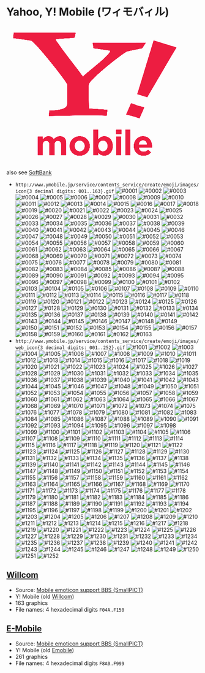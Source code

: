 # Yahoo, Y! Mobile (ワィモバィル) #

![Y! Mobile logo](../img/y-mobile_logo.png)

also see [SoftBank](../softbank/)

- `http://www.ymobile.jp/service/contents_service/create/emoji/images/icon{3 decimal digits: 001..163}.gif`
  ![#0001](http://www.ymobile.jp/service/contents_service/create/emoji/images/icon001.gif) ![#0002](http://www.ymobile.jp/service/contents_service/create/emoji/images/icon002.gif) ![#0003](http://www.ymobile.jp/service/contents_service/create/emoji/images/icon003.gif) ![#0004](http://www.ymobile.jp/service/contents_service/create/emoji/images/icon004.gif) ![#0005](http://www.ymobile.jp/service/contents_service/create/emoji/images/icon005.gif) ![#0006](http://www.ymobile.jp/service/contents_service/create/emoji/images/icon006.gif) ![#0007](http://www.ymobile.jp/service/contents_service/create/emoji/images/icon007.gif) ![#0008](http://www.ymobile.jp/service/contents_service/create/emoji/images/icon008.gif) ![#0009](http://www.ymobile.jp/service/contents_service/create/emoji/images/icon009.gif) ![#0010](http://www.ymobile.jp/service/contents_service/create/emoji/images/icon010.gif) ![#0011](http://www.ymobile.jp/service/contents_service/create/emoji/images/icon011.gif) ![#0012](http://www.ymobile.jp/service/contents_service/create/emoji/images/icon012.gif) ![#0013](http://www.ymobile.jp/service/contents_service/create/emoji/images/icon013.gif) ![#0014](http://www.ymobile.jp/service/contents_service/create/emoji/images/icon014.gif) ![#0015](http://www.ymobile.jp/service/contents_service/create/emoji/images/icon015.gif) ![#0016](http://www.ymobile.jp/service/contents_service/create/emoji/images/icon016.gif) ![#0017](http://www.ymobile.jp/service/contents_service/create/emoji/images/icon017.gif) ![#0018](http://www.ymobile.jp/service/contents_service/create/emoji/images/icon018.gif) ![#0019](http://www.ymobile.jp/service/contents_service/create/emoji/images/icon019.gif) ![#0020](http://www.ymobile.jp/service/contents_service/create/emoji/images/icon020.gif) ![#0021](http://www.ymobile.jp/service/contents_service/create/emoji/images/icon021.gif) ![#0022](http://www.ymobile.jp/service/contents_service/create/emoji/images/icon022.gif) ![#0023](http://www.ymobile.jp/service/contents_service/create/emoji/images/icon023.gif) ![#0024](http://www.ymobile.jp/service/contents_service/create/emoji/images/icon024.gif) ![#0025](http://www.ymobile.jp/service/contents_service/create/emoji/images/icon025.gif) ![#0026](http://www.ymobile.jp/service/contents_service/create/emoji/images/icon026.gif) ![#0027](http://www.ymobile.jp/service/contents_service/create/emoji/images/icon027.gif) ![#0028](http://www.ymobile.jp/service/contents_service/create/emoji/images/icon028.gif) ![#0029](http://www.ymobile.jp/service/contents_service/create/emoji/images/icon029.gif) ![#0030](http://www.ymobile.jp/service/contents_service/create/emoji/images/icon030.gif) ![#0031](http://www.ymobile.jp/service/contents_service/create/emoji/images/icon031.gif) ![#0032](http://www.ymobile.jp/service/contents_service/create/emoji/images/icon032.gif) ![#0033](http://www.ymobile.jp/service/contents_service/create/emoji/images/icon033.gif) ![#0034](http://www.ymobile.jp/service/contents_service/create/emoji/images/icon034.gif) ![#0035](http://www.ymobile.jp/service/contents_service/create/emoji/images/icon035.gif) ![#0036](http://www.ymobile.jp/service/contents_service/create/emoji/images/icon036.gif) ![#0037](http://www.ymobile.jp/service/contents_service/create/emoji/images/icon037.gif) ![#0038](http://www.ymobile.jp/service/contents_service/create/emoji/images/icon038.gif) ![#0039](http://www.ymobile.jp/service/contents_service/create/emoji/images/icon039.gif) ![#0040](http://www.ymobile.jp/service/contents_service/create/emoji/images/icon040.gif) ![#0041](http://www.ymobile.jp/service/contents_service/create/emoji/images/icon041.gif) ![#0042](http://www.ymobile.jp/service/contents_service/create/emoji/images/icon042.gif) ![#0043](http://www.ymobile.jp/service/contents_service/create/emoji/images/icon043.gif) ![#0044](http://www.ymobile.jp/service/contents_service/create/emoji/images/icon044.gif) ![#0045](http://www.ymobile.jp/service/contents_service/create/emoji/images/icon045.gif) ![#0046](http://www.ymobile.jp/service/contents_service/create/emoji/images/icon046.gif) ![#0047](http://www.ymobile.jp/service/contents_service/create/emoji/images/icon047.gif) ![#0048](http://www.ymobile.jp/service/contents_service/create/emoji/images/icon048.gif) ![#0049](http://www.ymobile.jp/service/contents_service/create/emoji/images/icon049.gif) ![#0050](http://www.ymobile.jp/service/contents_service/create/emoji/images/icon050.gif) ![#0051](http://www.ymobile.jp/service/contents_service/create/emoji/images/icon051.gif) ![#0052](http://www.ymobile.jp/service/contents_service/create/emoji/images/icon052.gif) ![#0053](http://www.ymobile.jp/service/contents_service/create/emoji/images/icon053.gif) ![#0054](http://www.ymobile.jp/service/contents_service/create/emoji/images/icon054.gif) ![#0055](http://www.ymobile.jp/service/contents_service/create/emoji/images/icon055.gif) ![#0056](http://www.ymobile.jp/service/contents_service/create/emoji/images/icon056.gif) ![#0057](http://www.ymobile.jp/service/contents_service/create/emoji/images/icon057.gif) ![#0058](http://www.ymobile.jp/service/contents_service/create/emoji/images/icon058.gif) ![#0059](http://www.ymobile.jp/service/contents_service/create/emoji/images/icon059.gif) ![#0060](http://www.ymobile.jp/service/contents_service/create/emoji/images/icon060.gif) ![#0061](http://www.ymobile.jp/service/contents_service/create/emoji/images/icon061.gif) ![#0062](http://www.ymobile.jp/service/contents_service/create/emoji/images/icon062.gif) ![#0063](http://www.ymobile.jp/service/contents_service/create/emoji/images/icon063.gif) ![#0064](http://www.ymobile.jp/service/contents_service/create/emoji/images/icon064.gif) ![#0065](http://www.ymobile.jp/service/contents_service/create/emoji/images/icon065.gif) ![#0066](http://www.ymobile.jp/service/contents_service/create/emoji/images/icon066.gif) ![#0067](http://www.ymobile.jp/service/contents_service/create/emoji/images/icon067.gif) ![#0068](http://www.ymobile.jp/service/contents_service/create/emoji/images/icon068.gif) ![#0069](http://www.ymobile.jp/service/contents_service/create/emoji/images/icon069.gif) ![#0070](http://www.ymobile.jp/service/contents_service/create/emoji/images/icon070.gif) ![#0071](http://www.ymobile.jp/service/contents_service/create/emoji/images/icon071.gif) ![#0072](http://www.ymobile.jp/service/contents_service/create/emoji/images/icon072.gif) ![#0073](http://www.ymobile.jp/service/contents_service/create/emoji/images/icon073.gif) ![#0074](http://www.ymobile.jp/service/contents_service/create/emoji/images/icon074.gif) ![#0075](http://www.ymobile.jp/service/contents_service/create/emoji/images/icon075.gif) ![#0076](http://www.ymobile.jp/service/contents_service/create/emoji/images/icon076.gif) ![#0077](http://www.ymobile.jp/service/contents_service/create/emoji/images/icon077.gif) ![#0078](http://www.ymobile.jp/service/contents_service/create/emoji/images/icon078.gif) ![#0079](http://www.ymobile.jp/service/contents_service/create/emoji/images/icon079.gif) ![#0080](http://www.ymobile.jp/service/contents_service/create/emoji/images/icon080.gif) ![#0081](http://www.ymobile.jp/service/contents_service/create/emoji/images/icon081.gif) ![#0082](http://www.ymobile.jp/service/contents_service/create/emoji/images/icon082.gif) ![#0083](http://www.ymobile.jp/service/contents_service/create/emoji/images/icon083.gif) ![#0084](http://www.ymobile.jp/service/contents_service/create/emoji/images/icon084.gif) ![#0085](http://www.ymobile.jp/service/contents_service/create/emoji/images/icon085.gif) ![#0086](http://www.ymobile.jp/service/contents_service/create/emoji/images/icon086.gif) ![#0087](http://www.ymobile.jp/service/contents_service/create/emoji/images/icon087.gif) ![#0088](http://www.ymobile.jp/service/contents_service/create/emoji/images/icon088.gif) ![#0089](http://www.ymobile.jp/service/contents_service/create/emoji/images/icon089.gif) ![#0090](http://www.ymobile.jp/service/contents_service/create/emoji/images/icon090.gif) ![#0091](http://www.ymobile.jp/service/contents_service/create/emoji/images/icon091.gif) ![#0092](http://www.ymobile.jp/service/contents_service/create/emoji/images/icon092.gif) ![#0093](http://www.ymobile.jp/service/contents_service/create/emoji/images/icon093.gif) ![#0094](http://www.ymobile.jp/service/contents_service/create/emoji/images/icon094.gif) ![#0095](http://www.ymobile.jp/service/contents_service/create/emoji/images/icon095.gif) ![#0096](http://www.ymobile.jp/service/contents_service/create/emoji/images/icon096.gif) ![#0097](http://www.ymobile.jp/service/contents_service/create/emoji/images/icon097.gif) ![#0098](http://www.ymobile.jp/service/contents_service/create/emoji/images/icon098.gif) ![#0099](http://www.ymobile.jp/service/contents_service/create/emoji/images/icon099.gif) ![#0100](http://www.ymobile.jp/service/contents_service/create/emoji/images/icon100.gif) ![#0101](http://www.ymobile.jp/service/contents_service/create/emoji/images/icon101.gif) ![#0102](http://www.ymobile.jp/service/contents_service/create/emoji/images/icon102.gif) ![#0103](http://www.ymobile.jp/service/contents_service/create/emoji/images/icon103.gif) ![#0104](http://www.ymobile.jp/service/contents_service/create/emoji/images/icon104.gif) ![#0105](http://www.ymobile.jp/service/contents_service/create/emoji/images/icon105.gif) ![#0106](http://www.ymobile.jp/service/contents_service/create/emoji/images/icon106.gif) ![#0107](http://www.ymobile.jp/service/contents_service/create/emoji/images/icon107.gif) ![#0108](http://www.ymobile.jp/service/contents_service/create/emoji/images/icon108.gif) ![#0109](http://www.ymobile.jp/service/contents_service/create/emoji/images/icon109.gif) ![#0110](http://www.ymobile.jp/service/contents_service/create/emoji/images/icon110.gif) ![#0111](http://www.ymobile.jp/service/contents_service/create/emoji/images/icon111.gif) ![#0112](http://www.ymobile.jp/service/contents_service/create/emoji/images/icon112.gif) ![#0113](http://www.ymobile.jp/service/contents_service/create/emoji/images/icon113.gif) ![#0114](http://www.ymobile.jp/service/contents_service/create/emoji/images/icon114.gif) ![#0115](http://www.ymobile.jp/service/contents_service/create/emoji/images/icon115.gif) ![#0116](http://www.ymobile.jp/service/contents_service/create/emoji/images/icon116.gif) ![#0117](http://www.ymobile.jp/service/contents_service/create/emoji/images/icon117.gif) ![#0118](http://www.ymobile.jp/service/contents_service/create/emoji/images/icon118.gif) ![#0119](http://www.ymobile.jp/service/contents_service/create/emoji/images/icon119.gif) ![#0120](http://www.ymobile.jp/service/contents_service/create/emoji/images/icon120.gif) ![#0121](http://www.ymobile.jp/service/contents_service/create/emoji/images/icon121.gif) ![#0122](http://www.ymobile.jp/service/contents_service/create/emoji/images/icon122.gif) ![#0123](http://www.ymobile.jp/service/contents_service/create/emoji/images/icon123.gif) ![#0124](http://www.ymobile.jp/service/contents_service/create/emoji/images/icon124.gif) ![#0125](http://www.ymobile.jp/service/contents_service/create/emoji/images/icon125.gif) ![#0126](http://www.ymobile.jp/service/contents_service/create/emoji/images/icon126.gif) ![#0127](http://www.ymobile.jp/service/contents_service/create/emoji/images/icon127.gif) ![#0128](http://www.ymobile.jp/service/contents_service/create/emoji/images/icon128.gif) ![#0129](http://www.ymobile.jp/service/contents_service/create/emoji/images/icon129.gif) ![#0130](http://www.ymobile.jp/service/contents_service/create/emoji/images/icon130.gif) ![#0131](http://www.ymobile.jp/service/contents_service/create/emoji/images/icon131.gif) ![#0132](http://www.ymobile.jp/service/contents_service/create/emoji/images/icon132.gif) ![#0133](http://www.ymobile.jp/service/contents_service/create/emoji/images/icon133.gif) ![#0134](http://www.ymobile.jp/service/contents_service/create/emoji/images/icon134.gif) ![#0135](http://www.ymobile.jp/service/contents_service/create/emoji/images/icon135.gif) ![#0136](http://www.ymobile.jp/service/contents_service/create/emoji/images/icon136.gif) ![#0137](http://www.ymobile.jp/service/contents_service/create/emoji/images/icon137.gif) ![#0138](http://www.ymobile.jp/service/contents_service/create/emoji/images/icon138.gif) ![#0139](http://www.ymobile.jp/service/contents_service/create/emoji/images/icon139.gif) ![#0140](http://www.ymobile.jp/service/contents_service/create/emoji/images/icon140.gif) ![#0141](http://www.ymobile.jp/service/contents_service/create/emoji/images/icon141.gif) ![#0142](http://www.ymobile.jp/service/contents_service/create/emoji/images/icon142.gif) ![#0143](http://www.ymobile.jp/service/contents_service/create/emoji/images/icon143.gif) ![#0144](http://www.ymobile.jp/service/contents_service/create/emoji/images/icon144.gif) ![#0145](http://www.ymobile.jp/service/contents_service/create/emoji/images/icon145.gif) ![#0146](http://www.ymobile.jp/service/contents_service/create/emoji/images/icon146.gif) ![#0147](http://www.ymobile.jp/service/contents_service/create/emoji/images/icon147.gif) ![#0148](http://www.ymobile.jp/service/contents_service/create/emoji/images/icon148.gif) ![#0149](http://www.ymobile.jp/service/contents_service/create/emoji/images/icon149.gif) ![#0150](http://www.ymobile.jp/service/contents_service/create/emoji/images/icon150.gif) ![#0151](http://www.ymobile.jp/service/contents_service/create/emoji/images/icon151.gif) ![#0152](http://www.ymobile.jp/service/contents_service/create/emoji/images/icon152.gif) ![#0153](http://www.ymobile.jp/service/contents_service/create/emoji/images/icon153.gif) ![#0154](http://www.ymobile.jp/service/contents_service/create/emoji/images/icon154.gif) ![#0155](http://www.ymobile.jp/service/contents_service/create/emoji/images/icon155.gif) ![#0156](http://www.ymobile.jp/service/contents_service/create/emoji/images/icon156.gif) ![#0157](http://www.ymobile.jp/service/contents_service/create/emoji/images/icon157.gif) ![#0158](http://www.ymobile.jp/service/contents_service/create/emoji/images/icon158.gif) ![#0159](http://www.ymobile.jp/service/contents_service/create/emoji/images/icon159.gif) ![#0160](http://www.ymobile.jp/service/contents_service/create/emoji/images/icon160.gif) ![#0161](http://www.ymobile.jp/service/contents_service/create/emoji/images/icon161.gif) ![#0162](http://www.ymobile.jp/service/contents_service/create/emoji/images/icon162.gif) ![#0163](http://www.ymobile.jp/service/contents_service/create/emoji/images/icon163.gif) 
- `http://www.ymobile.jp/service/contents_service/create/emoji/images/web_icon{3 decimal digits: 001..252}.gif`
  ![#1001](http://www.ymobile.jp/service/contents_service/create/emoji/images/web_icon001.gif) ![#1002](http://www.ymobile.jp/service/contents_service/create/emoji/images/web_icon002.gif) ![#1003](http://www.ymobile.jp/service/contents_service/create/emoji/images/web_icon003.gif) ![#1004](http://www.ymobile.jp/service/contents_service/create/emoji/images/web_icon004.gif) ![#1005](http://www.ymobile.jp/service/contents_service/create/emoji/images/web_icon005.gif) ![#1006](http://www.ymobile.jp/service/contents_service/create/emoji/images/web_icon006.gif) ![#1007](http://www.ymobile.jp/service/contents_service/create/emoji/images/web_icon007.gif) ![#1008](http://www.ymobile.jp/service/contents_service/create/emoji/images/web_icon008.gif) ![#1009](http://www.ymobile.jp/service/contents_service/create/emoji/images/web_icon009.gif) ![#1010](http://www.ymobile.jp/service/contents_service/create/emoji/images/web_icon010.gif) ![#1011](http://www.ymobile.jp/service/contents_service/create/emoji/images/web_icon011.gif) ![#1012](http://www.ymobile.jp/service/contents_service/create/emoji/images/web_icon012.gif) ![#1013](http://www.ymobile.jp/service/contents_service/create/emoji/images/web_icon013.gif) ![#1014](http://www.ymobile.jp/service/contents_service/create/emoji/images/web_icon014.gif) ![#1015](http://www.ymobile.jp/service/contents_service/create/emoji/images/web_icon015.gif) ![#1016](http://www.ymobile.jp/service/contents_service/create/emoji/images/web_icon016.gif) ![#1017](http://www.ymobile.jp/service/contents_service/create/emoji/images/web_icon017.gif) ![#1018](http://www.ymobile.jp/service/contents_service/create/emoji/images/web_icon018.gif) ![#1019](http://www.ymobile.jp/service/contents_service/create/emoji/images/web_icon019.gif) ![#1020](http://www.ymobile.jp/service/contents_service/create/emoji/images/web_icon020.gif) ![#1021](http://www.ymobile.jp/service/contents_service/create/emoji/images/web_icon021.gif) ![#1022](http://www.ymobile.jp/service/contents_service/create/emoji/images/web_icon022.gif) ![#1023](http://www.ymobile.jp/service/contents_service/create/emoji/images/web_icon023.gif) ![#1024](http://www.ymobile.jp/service/contents_service/create/emoji/images/web_icon024.gif) ![#1025](http://www.ymobile.jp/service/contents_service/create/emoji/images/web_icon025.gif) ![#1026](http://www.ymobile.jp/service/contents_service/create/emoji/images/web_icon026.gif) ![#1027](http://www.ymobile.jp/service/contents_service/create/emoji/images/web_icon027.gif) ![#1028](http://www.ymobile.jp/service/contents_service/create/emoji/images/web_icon028.gif) ![#1029](http://www.ymobile.jp/service/contents_service/create/emoji/images/web_icon029.gif) ![#1030](http://www.ymobile.jp/service/contents_service/create/emoji/images/web_icon030.gif) ![#1031](http://www.ymobile.jp/service/contents_service/create/emoji/images/web_icon031.gif) ![#1032](http://www.ymobile.jp/service/contents_service/create/emoji/images/web_icon032.gif) ![#1033](http://www.ymobile.jp/service/contents_service/create/emoji/images/web_icon033.gif) ![#1034](http://www.ymobile.jp/service/contents_service/create/emoji/images/web_icon034.gif) ![#1035](http://www.ymobile.jp/service/contents_service/create/emoji/images/web_icon035.gif) ![#1036](http://www.ymobile.jp/service/contents_service/create/emoji/images/web_icon036.gif) ![#1037](http://www.ymobile.jp/service/contents_service/create/emoji/images/web_icon037.gif) ![#1038](http://www.ymobile.jp/service/contents_service/create/emoji/images/web_icon038.gif) ![#1039](http://www.ymobile.jp/service/contents_service/create/emoji/images/web_icon039.gif) ![#1040](http://www.ymobile.jp/service/contents_service/create/emoji/images/web_icon040.gif) ![#1041](http://www.ymobile.jp/service/contents_service/create/emoji/images/web_icon041.gif) ![#1042](http://www.ymobile.jp/service/contents_service/create/emoji/images/web_icon042.gif) ![#1043](http://www.ymobile.jp/service/contents_service/create/emoji/images/web_icon043.gif) ![#1044](http://www.ymobile.jp/service/contents_service/create/emoji/images/web_icon044.gif) ![#1045](http://www.ymobile.jp/service/contents_service/create/emoji/images/web_icon045.gif) ![#1046](http://www.ymobile.jp/service/contents_service/create/emoji/images/web_icon046.gif) ![#1047](http://www.ymobile.jp/service/contents_service/create/emoji/images/web_icon047.gif) ![#1048](http://www.ymobile.jp/service/contents_service/create/emoji/images/web_icon048.gif) ![#1049](http://www.ymobile.jp/service/contents_service/create/emoji/images/web_icon049.gif) ![#1050](http://www.ymobile.jp/service/contents_service/create/emoji/images/web_icon050.gif) ![#1051](http://www.ymobile.jp/service/contents_service/create/emoji/images/web_icon051.gif) ![#1052](http://www.ymobile.jp/service/contents_service/create/emoji/images/web_icon052.gif) ![#1053](http://www.ymobile.jp/service/contents_service/create/emoji/images/web_icon053.gif) ![#1054](http://www.ymobile.jp/service/contents_service/create/emoji/images/web_icon054.gif) ![#1055](http://www.ymobile.jp/service/contents_service/create/emoji/images/web_icon055.gif) ![#1056](http://www.ymobile.jp/service/contents_service/create/emoji/images/web_icon056.gif) ![#1057](http://www.ymobile.jp/service/contents_service/create/emoji/images/web_icon057.gif) ![#1058](http://www.ymobile.jp/service/contents_service/create/emoji/images/web_icon058.gif) ![#1059](http://www.ymobile.jp/service/contents_service/create/emoji/images/web_icon059.gif) ![#1060](http://www.ymobile.jp/service/contents_service/create/emoji/images/web_icon060.gif) ![#1061](http://www.ymobile.jp/service/contents_service/create/emoji/images/web_icon061.gif) ![#1062](http://www.ymobile.jp/service/contents_service/create/emoji/images/web_icon062.gif) ![#1063](http://www.ymobile.jp/service/contents_service/create/emoji/images/web_icon063.gif) ![#1064](http://www.ymobile.jp/service/contents_service/create/emoji/images/web_icon064.gif) ![#1065](http://www.ymobile.jp/service/contents_service/create/emoji/images/web_icon065.gif) ![#1066](http://www.ymobile.jp/service/contents_service/create/emoji/images/web_icon066.gif) ![#1067](http://www.ymobile.jp/service/contents_service/create/emoji/images/web_icon067.gif) ![#1068](http://www.ymobile.jp/service/contents_service/create/emoji/images/web_icon068.gif) ![#1069](http://www.ymobile.jp/service/contents_service/create/emoji/images/web_icon069.gif) ![#1070](http://www.ymobile.jp/service/contents_service/create/emoji/images/web_icon070.gif) ![#1071](http://www.ymobile.jp/service/contents_service/create/emoji/images/web_icon071.gif) ![#1072](http://www.ymobile.jp/service/contents_service/create/emoji/images/web_icon072.gif) ![#1073](http://www.ymobile.jp/service/contents_service/create/emoji/images/web_icon073.gif) ![#1074](http://www.ymobile.jp/service/contents_service/create/emoji/images/web_icon074.gif) ![#1075](http://www.ymobile.jp/service/contents_service/create/emoji/images/web_icon075.gif) ![#1076](http://www.ymobile.jp/service/contents_service/create/emoji/images/web_icon076.gif) ![#1077](http://www.ymobile.jp/service/contents_service/create/emoji/images/web_icon077.gif) ![#1078](http://www.ymobile.jp/service/contents_service/create/emoji/images/web_icon078.gif) ![#1079](http://www.ymobile.jp/service/contents_service/create/emoji/images/web_icon079.gif) ![#1080](http://www.ymobile.jp/service/contents_service/create/emoji/images/web_icon080.gif) ![#1081](http://www.ymobile.jp/service/contents_service/create/emoji/images/web_icon081.gif) ![#1082](http://www.ymobile.jp/service/contents_service/create/emoji/images/web_icon082.gif) ![#1083](http://www.ymobile.jp/service/contents_service/create/emoji/images/web_icon083.gif) ![#1084](http://www.ymobile.jp/service/contents_service/create/emoji/images/web_icon084.gif) ![#1085](http://www.ymobile.jp/service/contents_service/create/emoji/images/web_icon085.gif) ![#1086](http://www.ymobile.jp/service/contents_service/create/emoji/images/web_icon086.gif) ![#1087](http://www.ymobile.jp/service/contents_service/create/emoji/images/web_icon087.gif) ![#1088](http://www.ymobile.jp/service/contents_service/create/emoji/images/web_icon088.gif) ![#1089](http://www.ymobile.jp/service/contents_service/create/emoji/images/web_icon089.gif) ![#1090](http://www.ymobile.jp/service/contents_service/create/emoji/images/web_icon090.gif) ![#1091](http://www.ymobile.jp/service/contents_service/create/emoji/images/web_icon091.gif) ![#1092](http://www.ymobile.jp/service/contents_service/create/emoji/images/web_icon092.gif) ![#1093](http://www.ymobile.jp/service/contents_service/create/emoji/images/web_icon093.gif) ![#1094](http://www.ymobile.jp/service/contents_service/create/emoji/images/web_icon094.gif) ![#1095](http://www.ymobile.jp/service/contents_service/create/emoji/images/web_icon095.gif) ![#1096](http://www.ymobile.jp/service/contents_service/create/emoji/images/web_icon096.gif) ![#1097](http://www.ymobile.jp/service/contents_service/create/emoji/images/web_icon097.gif) ![#1098](http://www.ymobile.jp/service/contents_service/create/emoji/images/web_icon098.gif) ![#1099](http://www.ymobile.jp/service/contents_service/create/emoji/images/web_icon099.gif) ![#1100](http://www.ymobile.jp/service/contents_service/create/emoji/images/web_icon100.gif) ![#1101](http://www.ymobile.jp/service/contents_service/create/emoji/images/web_icon101.gif) ![#1102](http://www.ymobile.jp/service/contents_service/create/emoji/images/web_icon102.gif) ![#1103](http://www.ymobile.jp/service/contents_service/create/emoji/images/web_icon103.gif) ![#1104](http://www.ymobile.jp/service/contents_service/create/emoji/images/web_icon104.gif) ![#1105](http://www.ymobile.jp/service/contents_service/create/emoji/images/web_icon105.gif) ![#1106](http://www.ymobile.jp/service/contents_service/create/emoji/images/web_icon106.gif) ![#1107](http://www.ymobile.jp/service/contents_service/create/emoji/images/web_icon107.gif) ![#1108](http://www.ymobile.jp/service/contents_service/create/emoji/images/web_icon108.gif) ![#1109](http://www.ymobile.jp/service/contents_service/create/emoji/images/web_icon109.gif) ![#1110](http://www.ymobile.jp/service/contents_service/create/emoji/images/web_icon110.gif) ![#1111](http://www.ymobile.jp/service/contents_service/create/emoji/images/web_icon111.gif) ![#1112](http://www.ymobile.jp/service/contents_service/create/emoji/images/web_icon112.gif) ![#1113](http://www.ymobile.jp/service/contents_service/create/emoji/images/web_icon113.gif) ![#1114](http://www.ymobile.jp/service/contents_service/create/emoji/images/web_icon114.gif) ![#1115](http://www.ymobile.jp/service/contents_service/create/emoji/images/web_icon115.gif) ![#1116](http://www.ymobile.jp/service/contents_service/create/emoji/images/web_icon116.gif) ![#1117](http://www.ymobile.jp/service/contents_service/create/emoji/images/web_icon117.gif) ![#1118](http://www.ymobile.jp/service/contents_service/create/emoji/images/web_icon118.gif) ![#1119](http://www.ymobile.jp/service/contents_service/create/emoji/images/web_icon119.gif) ![#1120](http://www.ymobile.jp/service/contents_service/create/emoji/images/web_icon120.gif) ![#1121](http://www.ymobile.jp/service/contents_service/create/emoji/images/web_icon121.gif) ![#1122](http://www.ymobile.jp/service/contents_service/create/emoji/images/web_icon122.gif) ![#1123](http://www.ymobile.jp/service/contents_service/create/emoji/images/web_icon123.gif) ![#1124](http://www.ymobile.jp/service/contents_service/create/emoji/images/web_icon124.gif) ![#1125](http://www.ymobile.jp/service/contents_service/create/emoji/images/web_icon125.gif) ![#1126](http://www.ymobile.jp/service/contents_service/create/emoji/images/web_icon126.gif) ![#1127](http://www.ymobile.jp/service/contents_service/create/emoji/images/web_icon127.gif) ![#1128](http://www.ymobile.jp/service/contents_service/create/emoji/images/web_icon128.gif) ![#1129](http://www.ymobile.jp/service/contents_service/create/emoji/images/web_icon129.gif) ![#1130](http://www.ymobile.jp/service/contents_service/create/emoji/images/web_icon130.gif) ![#1131](http://www.ymobile.jp/service/contents_service/create/emoji/images/web_icon131.gif) ![#1132](http://www.ymobile.jp/service/contents_service/create/emoji/images/web_icon132.gif) ![#1133](http://www.ymobile.jp/service/contents_service/create/emoji/images/web_icon133.gif) ![#1134](http://www.ymobile.jp/service/contents_service/create/emoji/images/web_icon134.gif) ![#1135](http://www.ymobile.jp/service/contents_service/create/emoji/images/web_icon135.gif) ![#1136](http://www.ymobile.jp/service/contents_service/create/emoji/images/web_icon136.gif) ![#1137](http://www.ymobile.jp/service/contents_service/create/emoji/images/web_icon137.gif) ![#1138](http://www.ymobile.jp/service/contents_service/create/emoji/images/web_icon138.gif) ![#1139](http://www.ymobile.jp/service/contents_service/create/emoji/images/web_icon139.gif) ![#1140](http://www.ymobile.jp/service/contents_service/create/emoji/images/web_icon140.gif) ![#1141](http://www.ymobile.jp/service/contents_service/create/emoji/images/web_icon141.gif) ![#1142](http://www.ymobile.jp/service/contents_service/create/emoji/images/web_icon142.gif) ![#1143](http://www.ymobile.jp/service/contents_service/create/emoji/images/web_icon143.gif) ![#1144](http://www.ymobile.jp/service/contents_service/create/emoji/images/web_icon144.gif) ![#1145](http://www.ymobile.jp/service/contents_service/create/emoji/images/web_icon145.gif) ![#1146](http://www.ymobile.jp/service/contents_service/create/emoji/images/web_icon146.gif) ![#1147](http://www.ymobile.jp/service/contents_service/create/emoji/images/web_icon147.gif) ![#1148](http://www.ymobile.jp/service/contents_service/create/emoji/images/web_icon148.gif) ![#1149](http://www.ymobile.jp/service/contents_service/create/emoji/images/web_icon149.gif) ![#1150](http://www.ymobile.jp/service/contents_service/create/emoji/images/web_icon150.gif) ![#1151](http://www.ymobile.jp/service/contents_service/create/emoji/images/web_icon151.gif) ![#1152](http://www.ymobile.jp/service/contents_service/create/emoji/images/web_icon152.gif) ![#1153](http://www.ymobile.jp/service/contents_service/create/emoji/images/web_icon153.gif) ![#1154](http://www.ymobile.jp/service/contents_service/create/emoji/images/web_icon154.gif) ![#1155](http://www.ymobile.jp/service/contents_service/create/emoji/images/web_icon155.gif) ![#1156](http://www.ymobile.jp/service/contents_service/create/emoji/images/web_icon156.gif) ![#1157](http://www.ymobile.jp/service/contents_service/create/emoji/images/web_icon157.gif) ![#1158](http://www.ymobile.jp/service/contents_service/create/emoji/images/web_icon158.gif) ![#1159](http://www.ymobile.jp/service/contents_service/create/emoji/images/web_icon159.gif) ![#1160](http://www.ymobile.jp/service/contents_service/create/emoji/images/web_icon160.gif) ![#1161](http://www.ymobile.jp/service/contents_service/create/emoji/images/web_icon161.gif) ![#1162](http://www.ymobile.jp/service/contents_service/create/emoji/images/web_icon162.gif) ![#1163](http://www.ymobile.jp/service/contents_service/create/emoji/images/web_icon163.gif) ![#1164](http://www.ymobile.jp/service/contents_service/create/emoji/images/web_icon164.gif) ![#1165](http://www.ymobile.jp/service/contents_service/create/emoji/images/web_icon165.gif) ![#1166](http://www.ymobile.jp/service/contents_service/create/emoji/images/web_icon166.gif) ![#1167](http://www.ymobile.jp/service/contents_service/create/emoji/images/web_icon167.gif) ![#1168](http://www.ymobile.jp/service/contents_service/create/emoji/images/web_icon168.gif) ![#1169](http://www.ymobile.jp/service/contents_service/create/emoji/images/web_icon169.gif) ![#1170](http://www.ymobile.jp/service/contents_service/create/emoji/images/web_icon170.gif) ![#1171](http://www.ymobile.jp/service/contents_service/create/emoji/images/web_icon171.gif) ![#1172](http://www.ymobile.jp/service/contents_service/create/emoji/images/web_icon172.gif) ![#1173](http://www.ymobile.jp/service/contents_service/create/emoji/images/web_icon173.gif) ![#1174](http://www.ymobile.jp/service/contents_service/create/emoji/images/web_icon174.gif) ![#1175](http://www.ymobile.jp/service/contents_service/create/emoji/images/web_icon175.gif) ![#1176](http://www.ymobile.jp/service/contents_service/create/emoji/images/web_icon176.gif) ![#1177](http://www.ymobile.jp/service/contents_service/create/emoji/images/web_icon177.gif) ![#1178](http://www.ymobile.jp/service/contents_service/create/emoji/images/web_icon178.gif) ![#1179](http://www.ymobile.jp/service/contents_service/create/emoji/images/web_icon179.gif) ![#1180](http://www.ymobile.jp/service/contents_service/create/emoji/images/web_icon180.gif) ![#1181](http://www.ymobile.jp/service/contents_service/create/emoji/images/web_icon181.gif) ![#1182](http://www.ymobile.jp/service/contents_service/create/emoji/images/web_icon182.gif) ![#1183](http://www.ymobile.jp/service/contents_service/create/emoji/images/web_icon183.gif) ![#1184](http://www.ymobile.jp/service/contents_service/create/emoji/images/web_icon184.gif) ![#1185](http://www.ymobile.jp/service/contents_service/create/emoji/images/web_icon185.gif) ![#1186](http://www.ymobile.jp/service/contents_service/create/emoji/images/web_icon186.gif) ![#1187](http://www.ymobile.jp/service/contents_service/create/emoji/images/web_icon187.gif) ![#1188](http://www.ymobile.jp/service/contents_service/create/emoji/images/web_icon188.gif) ![#1189](http://www.ymobile.jp/service/contents_service/create/emoji/images/web_icon189.gif) ![#1190](http://www.ymobile.jp/service/contents_service/create/emoji/images/web_icon190.gif) ![#1191](http://www.ymobile.jp/service/contents_service/create/emoji/images/web_icon191.gif) ![#1192](http://www.ymobile.jp/service/contents_service/create/emoji/images/web_icon192.gif) ![#1193](http://www.ymobile.jp/service/contents_service/create/emoji/images/web_icon193.gif) ![#1194](http://www.ymobile.jp/service/contents_service/create/emoji/images/web_icon194.gif) ![#1195](http://www.ymobile.jp/service/contents_service/create/emoji/images/web_icon195.gif) ![#1196](http://www.ymobile.jp/service/contents_service/create/emoji/images/web_icon196.gif) ![#1197](http://www.ymobile.jp/service/contents_service/create/emoji/images/web_icon197.gif) ![#1198](http://www.ymobile.jp/service/contents_service/create/emoji/images/web_icon198.gif) ![#1199](http://www.ymobile.jp/service/contents_service/create/emoji/images/web_icon199.gif) ![#1200](http://www.ymobile.jp/service/contents_service/create/emoji/images/web_icon200.gif) ![#1201](http://www.ymobile.jp/service/contents_service/create/emoji/images/web_icon201.gif) ![#1202](http://www.ymobile.jp/service/contents_service/create/emoji/images/web_icon202.gif) ![#1203](http://www.ymobile.jp/service/contents_service/create/emoji/images/web_icon203.gif) ![#1204](http://www.ymobile.jp/service/contents_service/create/emoji/images/web_icon204.gif) ![#1205](http://www.ymobile.jp/service/contents_service/create/emoji/images/web_icon205.gif) ![#1206](http://www.ymobile.jp/service/contents_service/create/emoji/images/web_icon206.gif) ![#1207](http://www.ymobile.jp/service/contents_service/create/emoji/images/web_icon207.gif) ![#1208](http://www.ymobile.jp/service/contents_service/create/emoji/images/web_icon208.gif) ![#1209](http://www.ymobile.jp/service/contents_service/create/emoji/images/web_icon209.gif) ![#1210](http://www.ymobile.jp/service/contents_service/create/emoji/images/web_icon210.gif) ![#1211](http://www.ymobile.jp/service/contents_service/create/emoji/images/web_icon211.gif) ![#1212](http://www.ymobile.jp/service/contents_service/create/emoji/images/web_icon212.gif) ![#1213](http://www.ymobile.jp/service/contents_service/create/emoji/images/web_icon213.gif) ![#1214](http://www.ymobile.jp/service/contents_service/create/emoji/images/web_icon214.gif) ![#1215](http://www.ymobile.jp/service/contents_service/create/emoji/images/web_icon215.gif) ![#1216](http://www.ymobile.jp/service/contents_service/create/emoji/images/web_icon216.gif) ![#1217](http://www.ymobile.jp/service/contents_service/create/emoji/images/web_icon217.gif) ![#1218](http://www.ymobile.jp/service/contents_service/create/emoji/images/web_icon218.gif) ![#1219](http://www.ymobile.jp/service/contents_service/create/emoji/images/web_icon219.gif) ![#1220](http://www.ymobile.jp/service/contents_service/create/emoji/images/web_icon220.gif) ![#1221](http://www.ymobile.jp/service/contents_service/create/emoji/images/web_icon221.gif) ![#1222](http://www.ymobile.jp/service/contents_service/create/emoji/images/web_icon222.gif) ![#1223](http://www.ymobile.jp/service/contents_service/create/emoji/images/web_icon223.gif) ![#1224](http://www.ymobile.jp/service/contents_service/create/emoji/images/web_icon224.gif) ![#1225](http://www.ymobile.jp/service/contents_service/create/emoji/images/web_icon225.gif) ![#1226](http://www.ymobile.jp/service/contents_service/create/emoji/images/web_icon226.gif) ![#1227](http://www.ymobile.jp/service/contents_service/create/emoji/images/web_icon227.gif) ![#1228](http://www.ymobile.jp/service/contents_service/create/emoji/images/web_icon228.gif) ![#1229](http://www.ymobile.jp/service/contents_service/create/emoji/images/web_icon229.gif) ![#1230](http://www.ymobile.jp/service/contents_service/create/emoji/images/web_icon230.gif) ![#1231](http://www.ymobile.jp/service/contents_service/create/emoji/images/web_icon231.gif) ![#1232](http://www.ymobile.jp/service/contents_service/create/emoji/images/web_icon232.gif) ![#1233](http://www.ymobile.jp/service/contents_service/create/emoji/images/web_icon233.gif) ![#1234](http://www.ymobile.jp/service/contents_service/create/emoji/images/web_icon234.gif) ![#1235](http://www.ymobile.jp/service/contents_service/create/emoji/images/web_icon235.gif) ![#1236](http://www.ymobile.jp/service/contents_service/create/emoji/images/web_icon236.gif) ![#1237](http://www.ymobile.jp/service/contents_service/create/emoji/images/web_icon237.gif) ![#1238](http://www.ymobile.jp/service/contents_service/create/emoji/images/web_icon238.gif) ![#1239](http://www.ymobile.jp/service/contents_service/create/emoji/images/web_icon239.gif) ![#1240](http://www.ymobile.jp/service/contents_service/create/emoji/images/web_icon240.gif) ![#1241](http://www.ymobile.jp/service/contents_service/create/emoji/images/web_icon241.gif) ![#1242](http://www.ymobile.jp/service/contents_service/create/emoji/images/web_icon242.gif) ![#1243](http://www.ymobile.jp/service/contents_service/create/emoji/images/web_icon243.gif) ![#1244](http://www.ymobile.jp/service/contents_service/create/emoji/images/web_icon244.gif) ![#1245](http://www.ymobile.jp/service/contents_service/create/emoji/images/web_icon245.gif) ![#1246](http://www.ymobile.jp/service/contents_service/create/emoji/images/web_icon246.gif) ![#1247](http://www.ymobile.jp/service/contents_service/create/emoji/images/web_icon247.gif) ![#1248](http://www.ymobile.jp/service/contents_service/create/emoji/images/web_icon248.gif) ![#1249](http://www.ymobile.jp/service/contents_service/create/emoji/images/web_icon249.gif) ![#1250](http://www.ymobile.jp/service/contents_service/create/emoji/images/web_icon250.gif) ![#1251](http://www.ymobile.jp/service/contents_service/create/emoji/images/web_icon251.gif) ![#1252](http://www.ymobile.jp/service/contents_service/create/emoji/images/web_icon252.gif) 

## [Willcom](a/) ##

- Source: [Mobile emoticon support BBS (SmallPICT)](http://wap2.jp/download/spict/index.html)
- Y! Mobile (old [Willcom](../willcom/))
- 163 graphics
- File names: 4 hexadecimal digits `F04A`..`F150`

## [E-Mobile](m/) ##

- Source: [Mobile emoticon support BBS (SmallPICT)](http://wap2.jp/download/spict/index.html)
- Y! Mobile (old [Emobile](../e-mobile/))
- 261 graphics
- File names: 4 hexadecimal digits `F8A0`..`F999`
